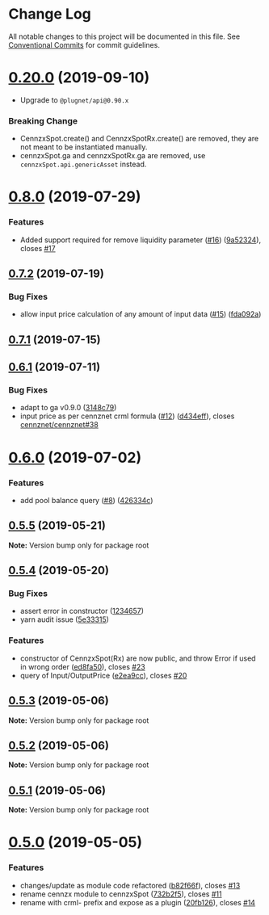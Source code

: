 # Change Log

All notable changes to this project will be documented in this file.
See [Conventional Commits](https://conventionalcommits.org) for commit guidelines.

# [0.20.0](https://github.com/cennznet/api.js/compare/v0.15.1...v0.20.3) (2019-09-10)
* Upgrade to `@plugnet/api@0.90.x`


### Breaking Change
* CennzxSpot.create() and CennzxSpotRx.create() are removed, they are not meant to be instantiated manually.
* cennzxSpot.ga and cennzxSpotRx.ga are removed, use `cennzxSpot.api.genericAsset` instead.


# [0.8.0](https://github.com/cennznet/crml-cennzx-spot.js/compare/v0.7.2...v0.8.0) (2019-07-29)


### Features

* Added support required for remove liquidity parameter ([#16](https://github.com/cennznet/crml-cennzx-spot.js/issues/16)) ([9a52324](https://github.com/cennznet/crml-cennzx-spot.js/commit/9a52324)), closes [#17](https://github.com/cennznet/crml-cennzx-spot.js/issues/17)

## [0.7.2](https://github.com/cennznet/crml-cennzx-spot.js/compare/v0.7.1...v0.7.2) (2019-07-19)


### Bug Fixes

* allow input price calculation of any amount of input data ([#15](https://github.com/cennznet/crml-cennzx-spot.js/issues/15)) ([fda092a](https://github.com/cennznet/crml-cennzx-spot.js/commit/fda092a))



## [0.7.1](https://github.com/cennznet/crml-cennzx-spot.js/compare/v0.6.1...v0.7.1) (2019-07-15)



## [0.6.1](https://github.com/cennznet/crml-cennzx-spot.js/compare/v0.6.0...v0.6.1) (2019-07-11)


### Bug Fixes

* adapt to ga v0.9.0 ([3148c79](https://github.com/cennznet/crml-cennzx-spot.js/commit/3148c79))
* input price as per cennznet crml formula ([#12](https://github.com/cennznet/crml-cennzx-spot.js/issues/12)) ([d434eff](https://github.com/cennznet/crml-cennzx-spot.js/commit/d434eff)), closes [cennznet/cennznet#38](https://github.com/cennznet/cennznet/issues/38)



# [0.6.0](https://github.com/cennznet/crml-cennzx-spot.js/compare/v0.5.6...v0.6.0) (2019-07-02)


### Features

* add pool balance query ([#8](https://github.com/cennznet/crml-cennzx-spot.js/issues/8)) ([426334c](https://github.com/cennznet/crml-cennzx-spot.js/commit/426334c))



## [0.5.5](https://bitbucket.org/centralitydev/cennznet-js-spotx/compare/v0.5.4...v0.5.5) (2019-05-21)

**Note:** Version bump only for package root





## [0.5.4](https://bitbucket.org/centralitydev/cennznet-js-spotx/compare/v0.5.0...v0.5.4) (2019-05-20)


### Bug Fixes

* assert error in constructor ([1234657](https://bitbucket.org/centralitydev/cennznet-js-spotx/commits/1234657))
* yarn audit issue ([5e33315](https://bitbucket.org/centralitydev/cennznet-js-spotx/commits/5e33315))


### Features

* constructor of CennzxSpot(Rx) are now public, and throw Error if used in wrong order ([ed8fa50](https://bitbucket.org/centralitydev/cennznet-js-spotx/commits/ed8fa50)), closes [#23](https://bitbucket.org/centralitydev/cennznet-js-spotx/issue/23)
* query of Input/OutputPrice ([e2ea9cc](https://bitbucket.org/centralitydev/cennznet-js-spotx/commits/e2ea9cc)), closes [#20](https://bitbucket.org/centralitydev/cennznet-js-spotx/issue/20)





## [0.5.3](https://bitbucket.org/centralitydev/cennznet-js-spotx/compare/v0.5.0...v0.5.3) (2019-05-06)

**Note:** Version bump only for package root





## [0.5.2](https://bitbucket.org/centralitydev/cennznet-js-spotx/compare/v0.5.1...v0.5.2) (2019-05-06)

**Note:** Version bump only for package root





## [0.5.1](https://bitbucket.org/centralitydev/cennznet-js-spotx/compare/v0.5.0...v0.5.1) (2019-05-06)

**Note:** Version bump only for package root





# [0.5.0](https://bitbucket.org/centralitydev/cennznet-js-spotx/compare/v0.4.0...v0.5.0) (2019-05-05)


### Features

* changes/update as module code refactored ([b82f66f](https://bitbucket.org/centralitydev/cennznet-js-spotx/commits/b82f66f)), closes [#13](https://bitbucket.org/centralitydev/cennznet-js-spotx/issue/13)
* rename cennzx module to cennzxSpot ([732b2f5](https://bitbucket.org/centralitydev/cennznet-js-spotx/commits/732b2f5)), closes [#11](https://bitbucket.org/centralitydev/cennznet-js-spotx/issue/11)
* rename with crml- prefix and expose as a plugin ([20fb126](https://bitbucket.org/centralitydev/cennznet-js-spotx/commits/20fb126)), closes [#14](https://bitbucket.org/centralitydev/cennznet-js-spotx/issue/14)
